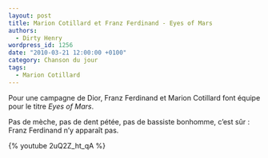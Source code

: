 ```yaml
---
layout: post
title: Marion Cotillard et Franz Ferdinand - Eyes of Mars
authors:
  - Dirty Henry
wordpress_id: 1256
date: "2010-03-21 12:00:00 +0100"
category: Chanson du jour
tags:
  - Marion Cotillard
---
```


Pour une campagne de Dior, Franz Ferdinand et Marion Cotillard font équipe pour
le titre _Eyes of Mars_.

Pas de mèche, pas de dent pétée, pas de bassiste bonhomme, c’est sûr : Franz
Ferdinand n’y apparaît pas.

{% youtube 2uQ2Z_ht_qA %}
